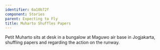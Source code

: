 ```yaml
---
identifier: 6a10b72f
component: Stories
parent: Expecting to Fly 
title: Muharto Shuffles Papers
---
```

Petit Muharto sits at desk in a bungalow at Maguwo air base in
Jogjakarta, shuffling papers and regarding the action on the runway.
